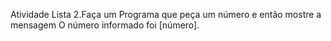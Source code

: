 Atividade Lista
2.Faça um Programa que peça um número e então mostre a mensagem O número informado foi [número].